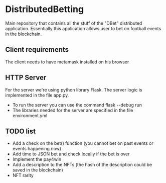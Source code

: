 # DistributedBetting
Main repository that contains all the stuff of the "DBet" distributed application. Essentially this application allows user to bet on football events in the blockchain.

## Client requirements
The client needs to have metamask installed on his browser

## HTTP Server
For the server we're using python library Flask. The server logic is implemented in the file app.py.
 - To run the server you can use the command flask --debug run
 - The libraries needed for the server are specified in the file environment.yml

## TODO list
 - Add a check on the bet() function (you cannot bet on past events or events happening now)
 - Add time to JSON bet and check locally if the bet is over
 - Implement the pay4win
 - Add a description to the NFTs (the hash of the description could be saved in the blockchain)
 - NFT rarity

